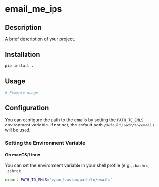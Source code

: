 # email_me_ips

## Description

A brief description of your project.

## Installation

```sh
pip install .
```

## Usage

```sh
# Example usage
```

## Configuration

You can configure the path to the emails by setting the `PATH_TO_EMLS` environment variable. If not set, the default path `/default/path/to/emails` will be used.

### Setting the Environment Variable

#### On macOS/Linux

You can set the environment variable in your shell profile (e.g., `.bashrc`, `.zshrc`):

```sh
export PATH_TO_EMLS="/your/custom/path/to/emails"

